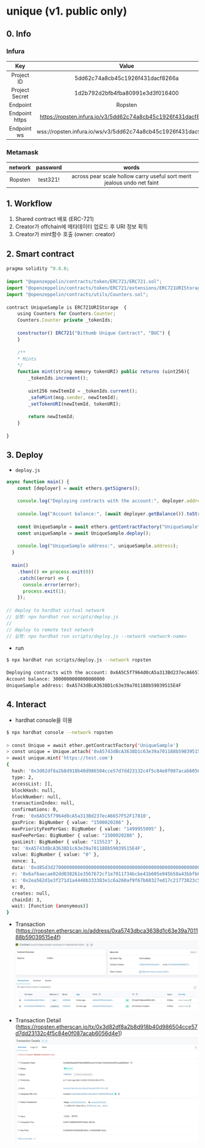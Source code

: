 # unique (v1. public only)

## 0. Info
### Infura
|Key|Value|
|:-:|:-:|
|Project ID|5dd62c74a8cb45c1926f431dacf8266a|
|Project Secret|1d2b792d2bfb4fba80991e3d3f016400|
|Endpoint|Ropsten|
|Endpoint https|https://ropsten.infura.io/v3/5dd62c74a8cb45c1926f431dacf8266a|
|Endpoint ws|wss://ropsten.infura.io/ws/v3/5dd62c74a8cb45c1926f431dacf8266a|

### Metamask
|network|password|words|
|:-:|:-:|:-:|
|Ropsten|test321!|across pear scale hollow carry useful sort merit jealous undo net faint|

## 1. Workflow
1. Shared contract 배포 (ERC-721)
2. Creator가 offchain에 메타데이터 업로드 후 URI 정보 획득
3. Creator가 mint함수 호출 (owner: creator) 

## 2. Smart contract
```js
pragma solidity ^0.8.0;

import "@openzeppelin/contracts/token/ERC721/ERC721.sol";
import "@openzeppelin/contracts/token/ERC721/extensions/ERC721URIStorage.sol";
import "@openzeppelin/contracts/utils/Counters.sol";

contract UniqueSample is ERC721URIStorage  {
    using Counters for Counters.Counter;
    Counters.Counter private _tokenIds;

    constructor() ERC721("Bithumb Unique Contract", "BUC") {
    }

    /**
    * Mints 
    */
    function mint(string memory tokenURI) public returns (uint256){
        _tokenIds.increment();

        uint256 newItemId = _tokenIds.current();
        _safeMint(msg.sender, newItemId);
        _setTokenURI(newItemId, tokenURI);

        return newItemId;
    }

}
```

## 3. Deploy
- `deploy.js`
```js
async function main() {
    const [deployer] = await ethers.getSigners();
  
    console.log("Deploying contracts with the account:", deployer.address);
  
    console.log("Account balance:", (await deployer.getBalance()).toString());
  
    const UniqueSample = await ethers.getContractFactory("UniqueSample");
    const uniqueSample = await UniqueSample.deploy();
  
    console.log("UniqueSample address:", uniqueSample.address);
  }
  
  main()
    .then(() => process.exit(0))
    .catch((error) => {
      console.error(error);
      process.exit(1);
    });

// deploy to hardhat virtual network 
// 실행: npx hardhat run scripts/deploy.js
// 
// deploy to remote test network
// 실행: npx hardhat run scripts/deploy.js --network <network-name>
```

- run
```sh
$ npx hardhat run scripts/deploy.js --network ropsten

Deploying contracts with the account: 0x6A5C5f7964d0cA5a313Bd237ecA6657F52F17810
Account balance: 3000000000000000000
UniqueSample address: 0xA5743dBcA3638D1c63e39a701188b59039515E4F
```

## 4. Interact
- hardhat console을 이용
```sh
$ npx hardhat console --network ropsten

> const Unique = await ether.getContractFactory('UniqueSample')
> const unique = Unique.attach('0xA5743dBcA3638D1c63e39a701188b59039515E4F')
> await unique.mint('https://test.com')
{
  hash: '0x3d82df8a2b8d918b40d986504cce57d7dd23132c4f5c84e0f087acab6056d4e1',
  type: 2,
  accessList: [],
  blockHash: null,
  blockNumber: null,
  transactionIndex: null,
  confirmations: 0,
  from: '0x6A5C5f7964d0cA5a313Bd237ecA6657F52F17810',
  gasPrice: BigNumber { value: "1500020286" },
  maxPriorityFeePerGas: BigNumber { value: "1499955095" },
  maxFeePerGas: BigNumber { value: "1500020286" },
  gasLimit: BigNumber { value: "115523" },
  to: '0xA5743dBcA3638D1c63e39a701188b59039515E4F',
  value: BigNumber { value: "0" },
  nonce: 1,
  data: '0xd85d3d270000000000000000000000000000000000000000000000000000000000000020000000000000000000000000000000000000000000000000000000000000001068747470733a2f2f746573742e636f6d00000000000000000000000000000000',
  r: '0x6af6aecae02dd038261e3567672cf1e7011734bcbe41b605e945b58a43bbfb05',
  s: '0x2ea562d1e3f271d1a4448b333383e1c6a260af9f67b60327ed17c21773823c5b',
  v: 0,
  creates: null,
  chainId: 3,
  wait: [Function (anonymous)]
}
```

- Transaction (https://ropsten.etherscan.io/address/0xa5743dbca3638d1c63e39a701188b59039515e4f)
![](./Interact_1.jpg)

- Transaction Detail (https://ropsten.etherscan.io/tx/0x3d82df8a2b8d918b40d986504cce57d7dd23132c4f5c84e0f087acab6056d4e1)
![](./Interact_2.jpg)
